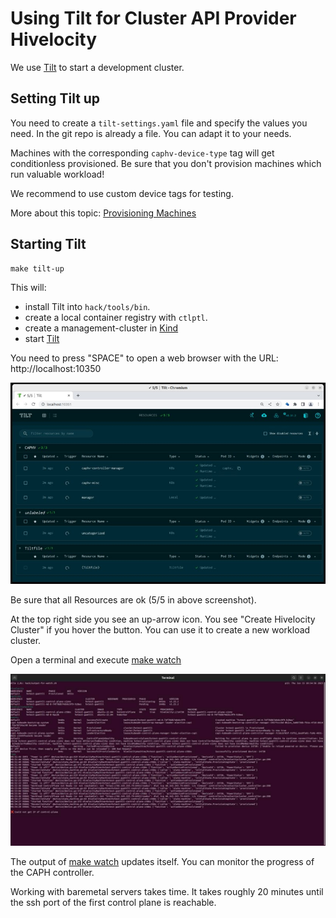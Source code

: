 # Using Tilt for Cluster API Provider Hivelocity


We use [Tilt](https://tilt.dev/) to start a development cluster.


## Setting Tilt up

You need to create a `tilt-settings.yaml` file and specify the values you need. In the git repo is already a file. You can adapt it to your needs.

Machines with the corresponding `caphv-device-type` tag will get conditionless provisioned. Be sure that you don't provision machines which run valuable workload!

We recommend to use custom device tags for testing.

More about this topic: [Provisioning Machines](../topics/provisioning-machines.md)

## Starting Tilt

```
make tilt-up
```

This will:

* install Tilt into `hack/tools/bin`.
* create a local container registry with `ctlptl`.
* create a management-cluster in [Kind](https://kind.sigs.k8s.io/)
* start [Tilt](https://tilt.dev/)

You need to press "SPACE" to open a web browser with the URL: http://localhost:10350

![Screenshot of Tilt](./tilt.jpg)

Be sure that all Resources are ok (5/5 in above screenshot).

At the top right side you see an up-arrow icon. You see "Create Hivelocity Cluster" if you hover the button. You can use it
to create a new workload cluster.

Open a terminal and execute [make watch](../topics/make-watch.md)

![make watch](../topics/make-watch.jpg)

The output of [make watch](../topics/make-watch.md) updates itself. You can monitor the progress of the CAPH controller.

Working with baremetal servers takes time. It takes roughly 20 minutes
until the ssh port of the first control plane is reachable.
